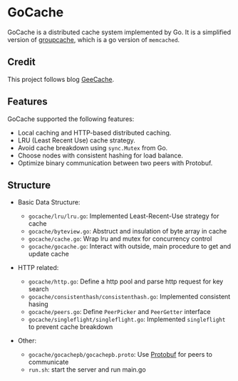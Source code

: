 # GoCache

GoCache is a distributed cache system implemented by Go. It is a simplified version of [groupcache](https://github.com/golang/groupcache), which is a go version of `memcached`.

## Credit

This project follows blog [GeeCache](https://geektutu.com/post/geecache.html).

## Features

GoCache supported the following features:

- Local caching and HTTP-based distributed caching.
- LRU (Least Recent Use) cache strategy.
- Avoid cache breakdown using `sync.Mutex` from Go.
- Choose nodes with consistent hashing for load balance.
- Optimize binary communication between two peers with Protobuf.

## Structure

- Basic Data Structure:

  - `gocache/lru/lru.go`: Implemented Least-Recent-Use strategy for cache
  - `gocache/byteview.go`: Abstruct and insulation of byte array in cache
  - `gocache/cache.go`: Wrap lru and mutex for concurrency control
  - `gocache/gocache.go`: Interact with outside, main procedure to get and update cache

- HTTP related:

  - `gocache/http.go`: Define a http pool and parse http request for key search
  - `gocache/consistenthash/consistenthash.go`: Implemented consistent hasing
  - `gocache/peers.go`: Define `PeerPicker` and `PeerGetter` interface
  - `gocache/singleflight/singleflight.go`: Implemented `singleflight` to prevent cache breakdown

- Other:
  - `gocache/gocachepb/gocachepb.proto`: Use [Protobuf](https://github.com/protocolbuffers/protobuf) for peers to communicate
  - `run.sh`: start the server and run main.go
